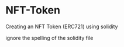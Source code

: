# NFT-Token
Creating an NFT Token (ERC721) using solidity

ignore the spelling of the solidity file
